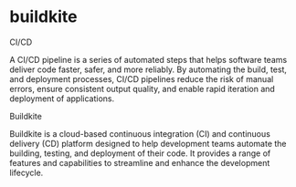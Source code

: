 # buildkite
CI/CD

A CI/CD pipeline is a series of automated steps that helps software teams deliver code faster, safer, and more reliably. By automating the build, test, and deployment processes, CI/CD pipelines reduce the risk of manual errors, ensure consistent output quality, and enable rapid iteration and deployment of applications.

Buildkite

Buildkite is a cloud-based continuous integration (CI) and continuous delivery (CD) platform designed to help development teams automate the building, testing, and deployment of their code. It provides a range of features and capabilities to streamline and enhance the development lifecycle.